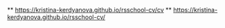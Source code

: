 ** https://kristina-kerdyanova.github.io/rsschool-cv/cv
** https://kristina-kerdyanova.github.io/rsschool-cv/
